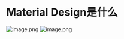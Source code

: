 # Material Design是什么
![image.png](https://cdn.nlark.com/yuque/0/2023/png/32682386/1702386905126-16292cc0-77fe-483c-a319-affee9383e17.png#averageHue=%23fbf6eb&clientId=u96dbe140-6848-4&from=paste&height=506&id=uf293d122&originHeight=506&originWidth=1082&originalType=binary&ratio=1&rotation=0&showTitle=false&size=205596&status=done&style=none&taskId=u1a17f649-435f-46d4-922d-61b19a7c370&title=&width=1082)
![image.png](https://cdn.nlark.com/yuque/0/2023/png/32682386/1702386941267-6b834f31-2363-4fe9-9927-12eec15bcac7.png#averageHue=%23d0c3af&clientId=u96dbe140-6848-4&from=paste&height=580&id=ude4f2679&originHeight=580&originWidth=1072&originalType=binary&ratio=1&rotation=0&showTitle=false&size=194763&status=done&style=none&taskId=uaededce5-b27f-4770-bdc2-14772cfcb16&title=&width=1072)

